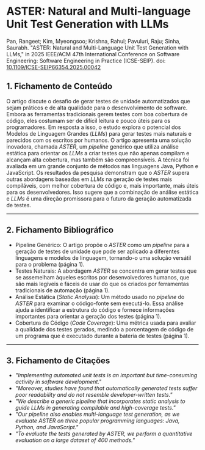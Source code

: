 # ASTER: Natural and Multi-language Unit Test Generation with LLMs

Pan, Rangeet; Kim, Myeongsoo; Krishna, Rahul; Pavuluri, Raju; Sinha, Saurabh. "ASTER: Natural and Multi-Language Unit Test Generation with LLMs," in 2025 IEEE/ACM 47th International Conference on Software Engineering: Software Engineering in Practice (ICSE-SEIP). doi: [10.1109/ICSE-SEIP66354.2025.00042](https://doi.org/10.1109/ICSE-SEIP66354.2025.00042)

## 1. Fichamento de Conteúdo

O artigo discute o desafio de gerar testes de unidade automatizados que sejam práticos e de alta qualidade para o desenvolvimento de software. Embora as ferramentas tradicionais gerem testes com boa cobertura de código, eles costumam ser de difícil leitura e pouco úteis para os programadores. Em resposta a isso, o estudo explora o potencial dos Modelos de Linguagem Grandes (_LLMs_) para gerar testes mais naturais e parecidos com os escritos por humanos. O artigo apresenta uma solução inovadora, chamada _ASTER_, um _pipeline_ genérico que utiliza análise estática para orientar os _LLMs_ a criar testes que não apenas compilam e alcançam alta cobertura, mas também são compreensíveis. A técnica foi avaliada em um grande conjunto de métodos nas linguagens Java, Python e JavaScript. Os resultados da pesquisa demonstram que o _ASTER_ supera outras abordagens baseadas em _LLMs_ na geração de testes mais compiláveis, com melhor cobertura de código e, mais importante, mais úteis para os desenvolvedores. Isso sugere que a combinação de análise estática e _LLMs_ é uma direção promissora para o futuro da geração automatizada de testes.

---
## 2. Fichamento Bibliográfico

* Pipeline Genérico: O artigo propõe o _ASTER_ como um _pipeline_ para a geração de testes de unidade que pode ser aplicado a diferentes linguagens e modelos de linguagem, tornando-o uma solução versátil para o problema (página 1).
* Testes Naturais: A abordagem _ASTER_ se concentra em gerar testes que se assemelham àqueles escritos por desenvolvedores humanos, que são mais legíveis e fáceis de usar do que os criados por ferramentas tradicionais de automação (página 1).
* Análise Estática (_Static Analysis_): Um método usado no _pipeline_ do _ASTER_ para examinar o código-fonte sem executá-lo. Essa análise ajuda a identificar a estrutura do código e fornece informações importantes para orientar a geração dos testes (página 1).
* Cobertura de Código (_Code Coverage_): Uma métrica usada para avaliar a qualidade dos testes gerados, medindo a porcentagem de código de um programa que é executado durante a bateria de testes (página 1).

---
## 3. Fichamento de Citações

* _"Implementing automated unit tests is an important but time-consuming activity in software development."_
* _"Moreover, studies have found that automatically generated tests suffer poor readability and do not resemble developer-written tests."_
* _"We describe a generic pipeline that incorporates static analysis to guide LLMs in generating compilable and high-coverage tests."_
* _"Our pipeline also enables multi-language test generation, as we evaluate ASTER on three popular programming languages: Java, Python, and JavaScript."_
* _"To evaluate the tests generated by ASTER, we perform a quantitative evaluation on a large dataset of 400 methods."_